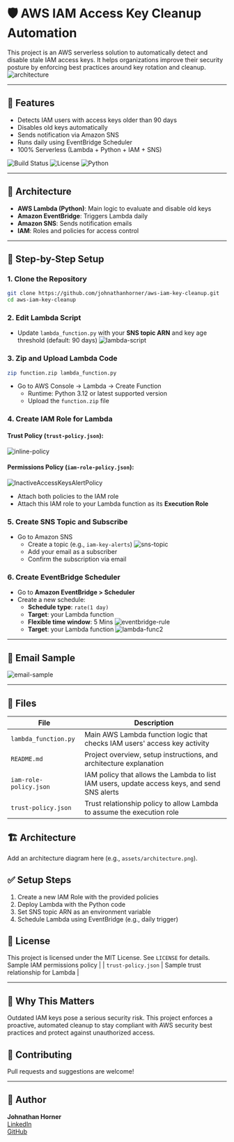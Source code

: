 # 🛡️ AWS IAM Access Key Cleanup Automation

This project is an AWS serverless solution to automatically detect and disable stale IAM access keys. It helps organizations improve their security posture by enforcing best practices around key rotation and cleanup.
![architecture](https://github.com/user-attachments/assets/2184c627-87e2-48c3-b8e5-b60d14accee2)


---

## 🚀 Features

- Detects IAM users with access keys older than 90 days
- Disables old keys automatically
- Sends notification via Amazon SNS
- Runs daily using EventBridge Scheduler
- 100% Serverless (Lambda + Python + IAM + SNS)

![Build Status](https://img.shields.io/badge/build-passing-brightgreen)
![License](https://img.shields.io/github/license/jaythagreat1/aws-iam-key-cleanup) 
![Python](https://img.shields.io/badge/python-3.12%2B-blue)

---

## 🧰 Architecture

- **AWS Lambda (Python)**: Main logic to evaluate and disable old keys
- **Amazon EventBridge**: Triggers Lambda daily
- **Amazon SNS**: Sends notification emails
- **IAM**: Roles and policies for access control

---

## 📆 Step-by-Step Setup

### 1. Clone the Repository

```bash
git clone https://github.com/johnathanhorner/aws-iam-key-cleanup.git
cd aws-iam-key-cleanup
```
<!-- ✅ Replace `johnathanhorner` with your GitHub username -->

### 2. Edit Lambda Script

- Update `lambda_function.py` with your **SNS topic ARN** and key age threshold (default: 90 days)
![lambda-script](https://github.com/user-attachments/assets/07cebf8f-a3fd-49ed-870f-c7adb6441d53)

### 3. Zip and Upload Lambda Code

```bash
zip function.zip lambda_function.py
```

- Go to AWS Console → Lambda → Create Function
  - Runtime: Python 3.12 or latest supported version
  - Upload the `function.zip` file

### 4. Create IAM Role for Lambda

#### Trust Policy (`trust-policy.json`):
![inline-policy](https://github.com/user-attachments/assets/6d5a9c81-27dd-4784-98c2-6558e06e3963)

#### Permissions Policy (`iam-role-policy.json`):
![InactiveAccessKeysAlertPolicy ](https://github.com/user-attachments/assets/b9c9e5bd-84a0-47e8-b9b9-4ca2e8bd5bac)

- Attach both policies to the IAM role
- Attach this IAM role to your Lambda function as its **Execution Role**

### 5. Create SNS Topic and Subscribe

- Go to Amazon SNS
  - Create a topic (e.g., `iam-key-alerts`)
   ![sns-topic](https://github.com/user-attachments/assets/04f9ffd8-6c6e-4243-a885-9739c47ef477)
  - Add your email as a subscriber
  - Confirm the subscription via email

### 6. Create EventBridge Scheduler

- Go to **Amazon EventBridge > Scheduler**
- Create a new schedule:
  - **Schedule type**: `rate(1 day)`
  - **Target**: your Lambda function
  - **Flexible time window**: 5 Mins
  ![eventbridge-rule](https://github.com/user-attachments/assets/2104e4a9-102a-47b0-89ea-5391757bb51d)
  - **Target**: your Lambda function
  ![lambda-func2](https://github.com/user-attachments/assets/f6c0a3fb-e770-460f-b92b-d2e6f18f0748) 

---

## 📧 Email Sample
![email-sample](https://github.com/user-attachments/assets/aebebe96-d42f-404c-80a1-f50126b5e568)

---

## 📁 Files

| File                   | Description                          |
| ---------------------- | ------------------------------------ |
| `lambda_function.py`   | Main AWS Lambda function logic that checks IAM users' access key activity |
| `README.md`            | Project overview, setup instructions, and architecture explanation |
| `iam-role-policy.json` | IAM policy that allows the Lambda to list IAM users, update access keys, and send SNS alerts |
| `trust-policy.json`    | Trust relationship policy to allow Lambda to assume the execution role |

## 🏗️ Architecture

Add an architecture diagram here (e.g., `assets/architecture.png`).

## ✅ Setup Steps

1. Create a new IAM Role with the provided policies
2. Deploy Lambda with the Python code
3. Set SNS topic ARN as an environment variable
4. Schedule Lambda using EventBridge (e.g., daily trigger)

## 📝 License

This project is licensed under the MIT License. See `LICENSE` for details. Sample IAM permissions policy        |
| `trust-policy.json`    | Sample trust relationship for Lambda |

---

## 🤔 Why This Matters

Outdated IAM keys pose a serious security risk. This project enforces a proactive, automated cleanup to stay compliant with AWS security best practices and protect against unauthorized access.


## 🙌 Contributing

Pull requests and suggestions are welcome!

---

## 🔗 Author

**Johnathan Horner**  
[LinkedIn](https://www.linkedin.com/in/johnathan-horner-99b37782/)  
[GitHub](https://github.com/jaythagreat1/)

 



  
